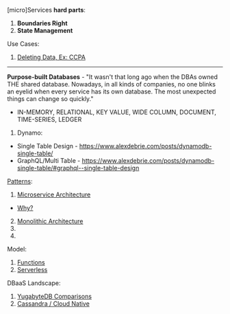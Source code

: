 [micro]Services **hard parts**:

1. **Boundaries Right**
2. **State Management**

Use Cases:
1. [Deleting Data, Ex: CCPA](https://blog.twitter.com/engineering/en_us/topics/infrastructure/2020/deleting-data-distributed-throughout-your-microservices-architecture.html)

----

**Purpose-built Databases** - "It wasn't that long ago when the DBAs owned THE shared database. Nowadays, in all kinds of companies, no one blinks an eyelid when every service has its own database. The most unexpected things can change so quickly."
* IN-MEMORY, RELATIONAL, KEY VALUE, WIDE COLUMN, DOCUMENT, TIME-SERIES, LEDGER

1. Dynamo:
* Single Table Design - https://www.alexdebrie.com/posts/dynamodb-single-table/
* GraphQL/Multi Table - https://www.alexdebrie.com/posts/dynamodb-single-table/#graphql--single-table-design

[Patterns](https://www.oreilly.com/content/why-a-pattern-language-for-microservices/):
1. [Microservice Architecture](https://microservices.io/patterns/microservices.html)
* [Why?](https://chrisrichardson.net/post/microservices/2020/02/18/why-microservices-part-1.html)
2. [Monolithic Architecture](https://microservices.io/patterns/monolithic.html)
3. []()
4. []()

Model:
1. [Functions](https://flink.apache.org/stateful-functions.html)
2. [Serverless](https://cloudstate.io)

DBaaS Landscape:
1. [YugabyteDB Comparisons](https://docs.yugabyte.com/latest/comparisons/)
2. [Cassandra / Cloud Native](https://www.datastax.com/blog/2020/05/why-astra-good-cassandra)

